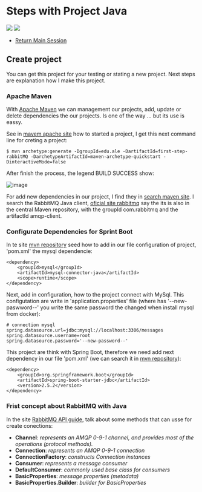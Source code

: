 # Steps with Project Java
![](https://img.shields.io/badge/by-Alejandro.Fuentes-informational?style=flat&logoColor=white&color=cdcdcd) ![](https://img.shields.io/badge/OS-Windows-informational?style=flat&logo=windows&logoColor=white&color=cdcdcd)

- [Return Main Session](README.md)

## Create project

You can get this project for your testing or stating a new project.
Next steps are explanation how I make this project.

### Apache Maven
With [Apache Maven](http://maven.apache.org/index.html) we can management our projects, add, update or delete dependencies the our projects. Is one of the way ... but its use is eassy.

See in [mavem apache site](https://maven.apache.org/guides/getting-started/) how to started a project, I get this next command line for creting a project:

```
$ mvn archetype:generate -DgroupId=edu.ale -DartifactId=first-step-rabbitMQ -DarchetypeArtifactId=maven-archetype-quickstart -DinteractiveMode=false
```
After finish the process, the legend BUILD SUCCESS show:

![image](https://user-images.githubusercontent.com/67701790/125146382-e64ab180-e0fb-11eb-96d4-86dde44156c8.png)

For add new dependencies in our project, I find they in [search maven site](https://mvnrepository.com/artifact/com.rabbitmq/amqp-client/5.12.0).
I search the RabbitMQ Java client, [oficial site rabbitmq](https://www.rabbitmq.com/tutorials/tutorial-one-java.html) say the its is also in the central Maven repository, with the groupId com.rabbitmq and the artifactId amqp-client.

### Configurate Dependencies for Sprint Boot

In te site [mvn repository](https://mvnrepository.com/artifact/mysql/mysql-connector-java) seed how to add in our file configuration of project, 'pom.xml' the mysql dependencie:

```
<dependency>
    <groupId>mysql</groupId>
    <artifactId>mysql-connector-java</artifactId>
    <scope>runtime</scope>
</dependency>
```

Next, add in configuration, how to the project connect with MySql. This configutation are write in 'application.properties' file (where has '--new-paswword--' you write the same password the changed when install mysql from docker):

```
# connection mysql
spring.datasource.url=jdbc:mysql://localhost:3306/messages
spring.datasource.username=root
spring.datasource.password='--new-password--'
```

This project are think with Spring Boot, therefore we need add next dependency in our file 'pom.xml' (we can search it in [mvn repository](https://mvnrepository.com/artifact/org.springframework.boot/spring-boot-starter-jdbc/2.5.2)):

```
<dependency>
    <groupId>org.springframework.boot</groupId>
    <artifactId>spring-boot-starter-jdbc</artifactId>
    <version>2.5.2</version>
</dependency>
```

### Frist concept about RabbitMQ with Java

In the site [RabbitMQ API guide](https://www.rabbitmq.com/api-guide.html), talk about some methods that can usse for create conections:

- **Channel**: _represents an AMQP 0-9-1 channel, and provides most of the operations (protocol methods)._
- **Connection**: _represents an AMQP 0-9-1 connection_
- **ConnectionFactory**: _constructs Connection instances_
- **Consumer**: _represents a message consumer_
- **DefaultConsumer**: _commonly used base class for consumers_
- **BasicProperties**: _message properties (metadata)_
- **BasicProperties.Builder**: _builder for BasicProperties_
